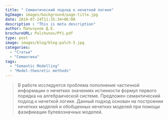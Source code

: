 ```yaml
---
title: " Семантический подход к нечеткой логике"
bgImage: images/background/page-title.jpg
date: 2019-07-24T11:35:34+06:00
description : "This is meta description"
author: Пальчунов Д.Е.
brochureURL: Palchunov/PY1.pdf
type: post
image: images/blog/blog-palch-5.jpg
categories: 
  - "Статьи"
  - "Семантика"
tags:
  - "Semantic Modelling"
  - "Model-theoretic methods"
---
```


> В работе исследуется проблема пополнения частичной информации о нечетких значениях истинности формул первого порядка на алгебраической системе. Предложен семантический подход к нечеткой логике. Данный подход основан на построении нечетких моделей и обобщенных нечетких моделей при помощи фазификации булевозначных моделей. 
 